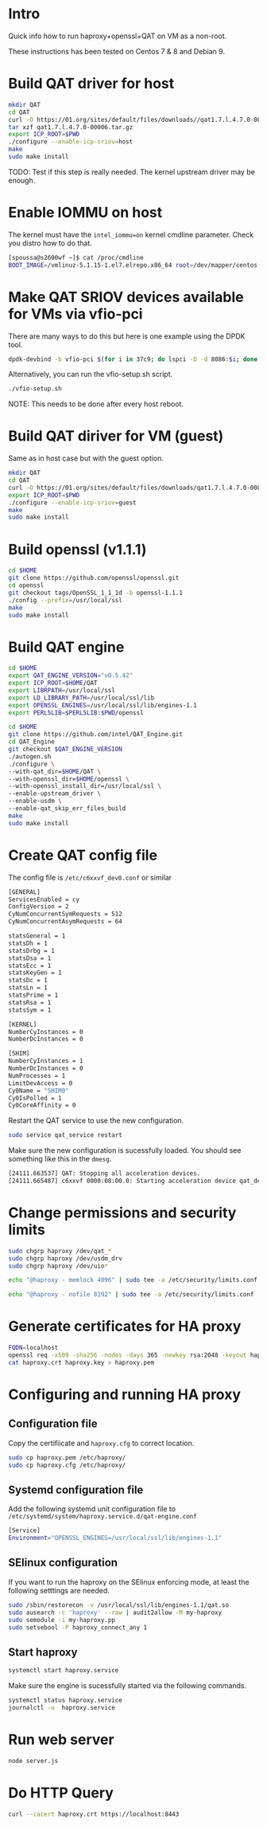 # Intro

Quick info how to run haproxy+openssl+QAT on VM as a non-root.

These instructions has been tested on Centos 7 & 8 and Debian 9.

# Build QAT driver for host

```bash
mkdir QAT
cd QAT
curl -O https://01.org/sites/default/files/downloads//qat1.7.l.4.7.0-00006.tar.gz
tar xzf qat1.7.l.4.7.0-00006.tar.gz
export ICP_ROOT=$PWD
./configure --enable-icp-sriov=host
make
sudo make install
```

TODO: Test if this step is really needed. The kernel upstream driver may be enough.

# Enable IOMMU on host 

The kernel must have the `intel_iommu=on` kernel cmdline parameter. Check you distro how to do that.

```bash
[spoussa@s2600wf ~]$ cat /proc/cmdline
BOOT_IMAGE=/vmlinuz-5.1.15-1.el7.elrepo.x86_64 root=/dev/mapper/centos-root ro crashkernel=auto rd.lvm.lv=centos/root rd.lvm.lv=centos/swap rhgb quiet intel_iommu=on
```

# Make QAT SRIOV devices available for VMs via vfio-pci

There are many ways to do this but here is one example using the DPDK tool.

```bash
dpdk-devbind -b vfio-pci $(for i in 37c9; do lspci -D -d 8086:$i; done|awk '{print $1}')
```

Alternatively, you can run the vfio-setup.sh script.

```bash
./vfio-setup.sh
```

NOTE: This needs to be done after every host reboot.

# Build QAT diriver for VM (guest)

Same as in host case but with the guest option.


```bash
mkdir QAT
cd QAT
curl -O https://01.org/sites/default/files/downloads/qat1.7.l.4.7.0-00006.tar.gz
export ICP_ROOT=$PWD
./configure --enable-icp-sriov=guest
make
sudo make install
```

# Build openssl (v1.1.1)

```bash
cd $HOME
git clone https://github.com/openssl/openssl.git
cd openssl
git checkout tags/OpenSSL_1_1_1d -b openssl-1.1.1
./config --prefix=/usr/local/ssl
make
sudo make install
```


# Build QAT engine

```bash
cd $HOME
export QAT_ENGINE_VERSION="v0.5.42"
export ICP_ROOT=$HOME/QAT
export LIBRPATH=/usr/local/ssl
export LD_LIBRARY_PATH=/usr/local/ssl/lib
export OPENSSL_ENGINES=/usr/local/ssl/lib/engines-1.1
export PERL5LIB=$PERL5LIB:$PWD/openssl

```

```bash
cd $HOME
git clone https://github.com/intel/QAT_Engine.git
cd QAT_Engine
git checkout $QAT_ENGINE_VERSION
./autogen.sh
./configure \
--with-qat_dir=$HOME/QAT \
--with-openssl_dir=$HOME/openssl \
--with-openssl_install_dir=/usr/local/ssl \
--enable-upstream_driver \
--enable-usdm \
--enable-qat_skip_err_files_build 
make
sudo make install
```

# Create QAT config file

The config file is `/etc/c6xxvf_dev0.conf` or similar

```bash
[GENERAL]
ServicesEnabled = cy
ConfigVersion = 2
CyNumConcurrentSymRequests = 512
CyNumConcurrentAsymRequests = 64

statsGeneral = 1
statsDh = 1
statsDrbg = 1
statsDsa = 1
statsEcc = 1
statsKeyGen = 1
statsDc = 1
statsLn = 1
statsPrime = 1
statsRsa = 1
statsSym = 1

[KERNEL]
NumberCyInstances = 0
NumberDcInstances = 0

[SHIM]
NumberCyInstances = 1
NumberDcInstances = 0
NumProcesses = 1
LimitDevAccess = 0
Cy0Name = "SHIM0"
Cy0IsPolled = 1
Cy0CoreAffinity = 0
```

Restart the QAT service to use the new configuration.

```bash
sudo service qat_service restart
```

Make sure the new configuration is sucessfully loaded. You should see something like this in the `dmesg`.

```bash
[24111.663537] QAT: Stopping all acceleration devices.
[24111.665487] c6xxvf 0000:08:00.0: Starting acceleration device qat_dev0.
```

# Change permissions and security limits


```bash
sudo chgrp haproxy /dev/qat_*
sudo chgrp haproxy /dev/usdm_drv
sudo chgrp haproxy /dev/uio*

echo "@haproxy - memlock 4096" | sudo tee -a /etc/security/limits.conf

echo "@haproxy - nofile 8192" | sudo tee -a /etc/security/limits.conf
```

# Generate certificates for HA proxy

```bash
FQDN=localhost
openssl req -x509 -sha256 -nodes -days 365 -newkey rsa:2048 -keyout haproxy.key -out haproxy.crt -subj "/C=FI/O=Intel SSP/CN=${FQDN}"
cat haproxy.crt haproxy.key > haproxy.pem
```

# Configuring and running HA proxy

## Configuration file

Copy the certifiicate and `haproxy.cfg` to correct location.

```bash
sudo cp haproxy.pem /etc/haproxy/
sudo cp haproxy.cfg /etc/haproxy/
```

## Systemd configuration file

Add the following systemd unit configuration file to `/etc/systemd/system/haproxy.service.d/qat-engine.conf`

```bash
[Service]
Environment="OPENSSL_ENGINES=/usr/local/ssl/lib/engines-1.1"
```

## SElinux configuration

If you want to run the haproxy on the SElinux enforcing mode, at least the following setttings are needed.

```bash
sudo /sbin/restorecon -v /usr/local/ssl/lib/engines-1.1/qat.so
sudo ausearch -c 'haproxy' --raw | audit2allow -M my-haproxy
sudo semodule -i my-haproxy.pp
sudo setsebool -P haproxy_connect_any 1
```

## Start haproxy 

```bash
systemctl start haproxy.service
```

Make sure the engine is sucessfully started via the following commands.

```bash
systemctl status haproxy.service
journalctl -u  haproxy.service
```

# Run web server

```bash
node server.js
```

# Do HTTP Query

```bash
curl --cacert haproxy.crt https://localhost:8443
``` 
